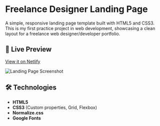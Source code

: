 # Freelance Designer Landing Page

A simple, responsive landing page template built with HTML5 and CSS3. This is my first practice project in web development, showcasing a clean layout for a freelance web designer/developer portfolio.

## 🚀 Live Preview

[View it on Netlify](https://chipper-dieffenbachia-b816f9.netlify.app/)  

![Landing Page Screenshot](https://github.com/user-attachments/assets/71110c57-a7bb-4057-9e1d-6793617f60a0)

## 🛠️ Technologies

- **HTML5**  
- **CSS3** (Custom properties, Grid, Flexbox)  
- **Normalize.css**  
- **Google Fonts**  

